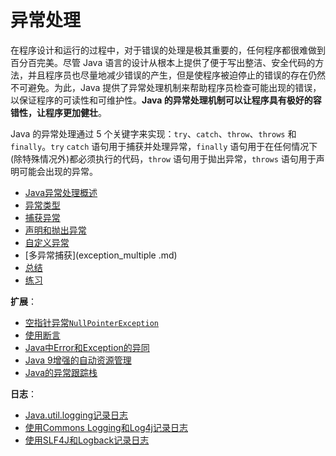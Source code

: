 # 异常处理

在程序设计和运行的过程中，对于错误的处理是极其重要的，任何程序都很难做到百分百完美。尽管 Java 语言的设计从根本上提供了便于写出整洁、安全代码的方法，并且程序员也尽量地减少错误的产生，但是使程序被迫停止的错误的存在仍然不可避免。为此，Java 提供了异常处理机制来帮助程序员检查可能出现的错误，以保证程序的可读性和可维护性。**Java 的异常处理机制可以让程序具有极好的容错性，让程序更加健壮**。

Java 的异常处理通过 5 个关键字来实现：`try`、`catch`、`throw`、`throws` 和 `finally`。`try` `catch` 语句用于捕获并处理异常，`finally` 语句用于在任何情况下(除特殊情况外)都必须执行的代码，`throw` 语句用于拋出异常，`throws` 语句用于声明可能会出现的异常。

- [Java异常处理概述](exception_handling.md)
- [异常类型](exception_types.md)
- [捕获异常](exception_catch.md)
- [声明和抛出异常](exception_throws_declare.md)
- [自定义异常](exception_custom.md)
- [多异常捕获](exception_multiple .md)
- [总结](conclusion.md)
- [练习](../../)

**扩展**：

- [空指针异常`NullPointerException`](NullPointerException.md)
- [使用断言](Assertion.md)
- [Java中Error和Exception的异同](error_exception.md)
- [Java 9增强的自动资源管理](automatic_resource_management.md)
- [Java的异常跟踪栈](stack_trace.md)

**日志**：

- [Java.util.logging记录日志](Log/JDKLogging/README.md)
- [使用Commons Logging和Log4j记录日志](Log/logging_log4j.md)
- [使用SLF4J和Logback记录日志](Log/slf4j_logback.md)